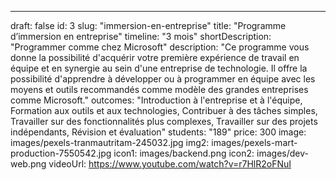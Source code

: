 ---

draft: false
id: 3
slug: "immersion-en-entreprise"
title: "Programme d’immersion en entreprise"
timeline: "3 mois"
shortDescription: "Programmer comme chez Microsoft"
description: "Ce programme vous donne la possibilité d'acquérir votre première expérience de travail en équipe et en synergie au sein d'une entreprise de technologie. Il offre la possibilité d'apprendre à développer ou à programmer en équipe avec les moyens et outils recommandés comme modèle des grandes entreprises comme Microsoft."
outcomes: "Introduction à l'entreprise et à l'équipe, Formation aux outils et aux technologies, Contribuer à des tâches simples, Travailler sur des fonctionnalités plus complexes, Travailler sur des projets indépendants, Révision et évaluation"
students: "189"
price: 300
image: images/pexels-tranmautritam-245032.jpg
img2: images/pexels-mart-production-7550542.jpg
icon1: images/backend.png
icon2: images/dev-web.png
videoUrl: https://www.youtube.com/watch?v=r7HlR2oFNuI
